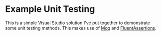 # Example Unit Testing

This is a simple Visual Studio solution I've put together to demonstrate some unit testing methods. This makes use of
[Moq](https://github.com/Moq/moq4) and [FluentAssertions](http://www.fluentassertions.com/).
